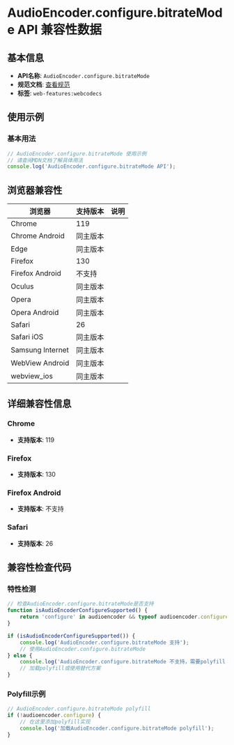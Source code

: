 # AudioEncoder.configure.bitrateMode API 兼容性数据

## 基本信息

- **API名称**: `AudioEncoder.configure.bitrateMode`
- **规范文档**: [查看规范](https://w3c.github.io/webcodecs/#dom-audioencoderconfig-bitratemode)
- **标签**: `web-features:webcodecs`

## 使用示例

### 基本用法

```javascript
// AudioEncoder.configure.bitrateMode 使用示例
// 请查阅MDN文档了解具体用法
console.log('AudioEncoder.configure.bitrateMode API');
```

## 浏览器兼容性

| 浏览器 | 支持版本 | 说明 |
|--------|----------|------|
| Chrome | 119 |  |
| Chrome Android | 同主版本 |  |
| Edge | 同主版本 |  |
| Firefox | 130 |  |
| Firefox Android | 不支持 |  |
| Oculus | 同主版本 |  |
| Opera | 同主版本 |  |
| Opera Android | 同主版本 |  |
| Safari | 26 |  |
| Safari iOS | 同主版本 |  |
| Samsung Internet | 同主版本 |  |
| WebView Android | 同主版本 |  |
| webview_ios | 同主版本 |  |

## 详细兼容性信息

### Chrome

- **支持版本**: 119

### Firefox

- **支持版本**: 130

### Firefox Android

- **支持版本**: 不支持

### Safari

- **支持版本**: 26

## 兼容性检查代码

### 特性检测

```javascript
// 检查AudioEncoder.configure.bitrateMode是否支持
function isAudioEncoderConfigureSupported() {
    return 'configure' in audioencoder && typeof audioencoder.configure === 'function';
}

if (isAudioEncoderConfigureSupported()) {
    console.log('AudioEncoder.configure.bitrateMode 支持');
    // 使用AudioEncoder.configure.bitrateMode
} else {
    console.log('AudioEncoder.configure.bitrateMode 不支持，需要polyfill');
    // 加载polyfill或使用替代方案
}
```

### Polyfill示例

```javascript
// AudioEncoder.configure.bitrateMode polyfill
if (!audioencoder.configure) {
    // 在这里添加polyfill实现
    console.log('加载AudioEncoder.configure.bitrateMode polyfill');
}
```

